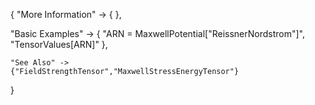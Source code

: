 {
  "More Information" -> {
  },

  "Basic Examples" -> {
    "ARN = MaxwellPotential[\"ReissnerNordstrom\"]",
    "TensorValues[ARN]"
    },

    "See Also" ->
    {"FieldStrengthTensor","MaxwellStressEnergyTensor"}

}
